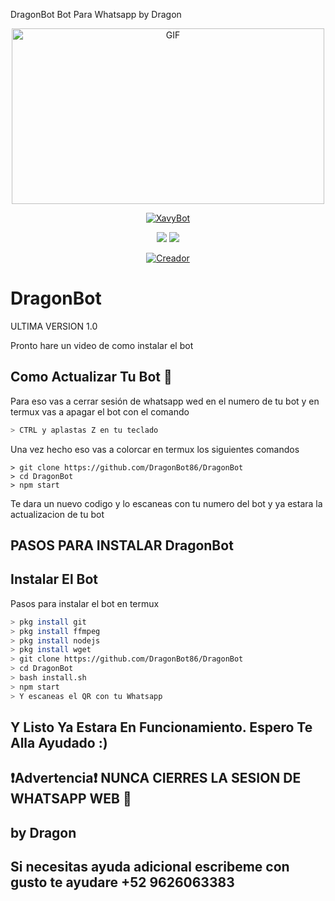 DragonBot Bot Para Whatsapp by Dragon

<p align="center">
<img src="https://github.com/Ochoabot/XavyBot/blob/main/temples/ezgif-4-5e4fce2c4bbe.gif" alt="GIF" width="500" height="281"/>
</p>
<p align="center">
<a href="#"><img title="XavyBot" src="https://img.shields.io/badge/XavyBot -purple?colorA=%cc33ff&colorB=%cc33ff&style=for-the-badge"></a>
</p>

<p align="center">
    <img
        src="https://img.shields.io/badge/node.js%20-%2343853D.svg?&style=for-the-badge&logo=node.js&logoColor=white" />
    <img
        src="https://img.shields.io/badge/javascript%20-%23323330.svg?&style=for-the-badge&logo=javascript&logoColor=%23F7DF1E" />
</p>

<p align="center">
<a href="https://github.com/OchoaBot"><img title="Creador" src="https://img.shields.io/badge/Author-OchoaBot-purple.svg?style=for-the-badge&logo=github"></a>
</p>


# DragonBot
ULTIMA VERSION 1.0

Pronto hare un video de como instalar el bot


## Como Actualizar Tu Bot 🔄
Para eso vas a cerrar sesión de whatsapp wed en el numero de tu bot y en termux vas a apagar el bot con el comando

```bash
> CTRL y aplastas Z en tu teclado
```

Una vez hecho eso vas a colorcar en termux los siguientes comandos

```rm -rf DragonBot
> git clone https://github.com/DragonBot86/DragonBot
> cd DragonBot
> npm start
```

Te dara un nuevo codigo y lo escaneas con tu numero del bot y ya estara la actualizacion de tu bot






## PASOS PARA INSTALAR DragonBot


## Instalar El Bot
Pasos para instalar el bot en termux

```bash
> pkg install git
> pkg install ffmpeg
> pkg install nodejs
> pkg install wget
> git clone https://github.com/DragonBot86/DragonBot
> cd DragonBot
> bash install.sh
> npm start
> Y escaneas el QR con tu Whatsapp
```




## Y Listo Ya Estara En Funcionamiento. Espero Te Alla Ayudado :)





## ❗Advertencia❗ NUNCA CIERRES LA SESION DE WHATSAPP WEB 🚫





## by Dragon




## Si necesitas ayuda adicional escribeme con gusto te ayudare  +52 9626063383


